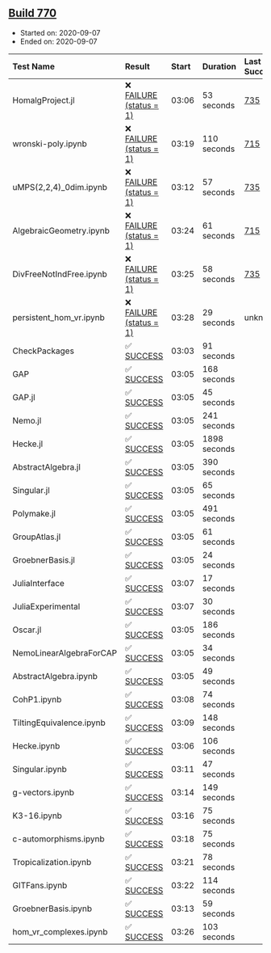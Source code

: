 ## [Build 770](https://oscarci.mathematik.uni-kl.de/job/oscar-stable/770/)

* Started on: 2020-09-07
* Ended on: 2020-09-07

| Test Name    | Result | Start | Duration | Last Success | First Failure |
|:-------------|:-------|:------|:---------|:-------------|:--------------|
| HomalgProject.jl | ❌ [FAILURE (status = 1)](https://oscarci.mathematik.uni-kl.de/job/oscar-stable/770/artifact/logs/build-770/HomalgProject.jl.log) | 03:06 | 53 seconds | [735](https://oscarci.mathematik.uni-kl.de/job/oscar-stable/735/) | [736](https://oscarci.mathematik.uni-kl.de/job/oscar-stable/736/) |
| wronski-poly.ipynb | ❌ [FAILURE (status = 1)](https://oscarci.mathematik.uni-kl.de/job/oscar-stable/770/artifact/logs/build-770/wronski-poly.ipynb.log) | 03:19 | 110 seconds | [715](https://oscarci.mathematik.uni-kl.de/job/oscar-stable/715/) | [716](https://oscarci.mathematik.uni-kl.de/job/oscar-stable/716/) |
| uMPS(2,2,4)_0dim.ipynb | ❌ [FAILURE (status = 1)](https://oscarci.mathematik.uni-kl.de/job/oscar-stable/770/artifact/logs/build-770/uMPS-2-2-4-_0dim.ipynb.log) | 03:12 | 57 seconds | [735](https://oscarci.mathematik.uni-kl.de/job/oscar-stable/735/) | [736](https://oscarci.mathematik.uni-kl.de/job/oscar-stable/736/) |
| AlgebraicGeometry.ipynb | ❌ [FAILURE (status = 1)](https://oscarci.mathematik.uni-kl.de/job/oscar-stable/770/artifact/logs/build-770/AlgebraicGeometry.ipynb.log) | 03:24 | 61 seconds | [715](https://oscarci.mathematik.uni-kl.de/job/oscar-stable/715/) | [716](https://oscarci.mathematik.uni-kl.de/job/oscar-stable/716/) |
| DivFreeNotIndFree.ipynb | ❌ [FAILURE (status = 1)](https://oscarci.mathematik.uni-kl.de/job/oscar-stable/770/artifact/logs/build-770/DivFreeNotIndFree.ipynb.log) | 03:25 | 58 seconds | [735](https://oscarci.mathematik.uni-kl.de/job/oscar-stable/735/) | [736](https://oscarci.mathematik.uni-kl.de/job/oscar-stable/736/) |
| persistent_hom_vr.ipynb | ❌ [FAILURE (status = 1)](https://oscarci.mathematik.uni-kl.de/job/oscar-stable/770/artifact/logs/build-770/persistent_hom_vr.ipynb.log) | 03:28 | 29 seconds | unknown | unknown |
| CheckPackages | ✅ [SUCCESS](https://oscarci.mathematik.uni-kl.de/job/oscar-stable/770/artifact/logs/build-770/CheckPackages.log) | 03:03 | 91 seconds |  |  |
| GAP | ✅ [SUCCESS](https://oscarci.mathematik.uni-kl.de/job/oscar-stable/770/artifact/logs/build-770/GAP.log) | 03:05 | 168 seconds |  |  |
| GAP.jl | ✅ [SUCCESS](https://oscarci.mathematik.uni-kl.de/job/oscar-stable/770/artifact/logs/build-770/GAP.jl.log) | 03:05 | 45 seconds |  |  |
| Nemo.jl | ✅ [SUCCESS](https://oscarci.mathematik.uni-kl.de/job/oscar-stable/770/artifact/logs/build-770/Nemo.jl.log) | 03:05 | 241 seconds |  |  |
| Hecke.jl | ✅ [SUCCESS](https://oscarci.mathematik.uni-kl.de/job/oscar-stable/770/artifact/logs/build-770/Hecke.jl.log) | 03:05 | 1898 seconds |  |  |
| AbstractAlgebra.jl | ✅ [SUCCESS](https://oscarci.mathematik.uni-kl.de/job/oscar-stable/770/artifact/logs/build-770/AbstractAlgebra.jl.log) | 03:05 | 390 seconds |  |  |
| Singular.jl | ✅ [SUCCESS](https://oscarci.mathematik.uni-kl.de/job/oscar-stable/770/artifact/logs/build-770/Singular.jl.log) | 03:05 | 65 seconds |  |  |
| Polymake.jl | ✅ [SUCCESS](https://oscarci.mathematik.uni-kl.de/job/oscar-stable/770/artifact/logs/build-770/Polymake.jl.log) | 03:05 | 491 seconds |  |  |
| GroupAtlas.jl | ✅ [SUCCESS](https://oscarci.mathematik.uni-kl.de/job/oscar-stable/770/artifact/logs/build-770/GroupAtlas.jl.log) | 03:05 | 61 seconds |  |  |
| GroebnerBasis.jl | ✅ [SUCCESS](https://oscarci.mathematik.uni-kl.de/job/oscar-stable/770/artifact/logs/build-770/GroebnerBasis.jl.log) | 03:05 | 24 seconds |  |  |
| JuliaInterface | ✅ [SUCCESS](https://oscarci.mathematik.uni-kl.de/job/oscar-stable/770/artifact/logs/build-770/JuliaInterface.log) | 03:07 | 17 seconds |  |  |
| JuliaExperimental | ✅ [SUCCESS](https://oscarci.mathematik.uni-kl.de/job/oscar-stable/770/artifact/logs/build-770/JuliaExperimental.log) | 03:07 | 30 seconds |  |  |
| Oscar.jl | ✅ [SUCCESS](https://oscarci.mathematik.uni-kl.de/job/oscar-stable/770/artifact/logs/build-770/Oscar.jl.log) | 03:05 | 186 seconds |  |  |
| NemoLinearAlgebraForCAP | ✅ [SUCCESS](https://oscarci.mathematik.uni-kl.de/job/oscar-stable/770/artifact/logs/build-770/NemoLinearAlgebraForCAP.log) | 03:05 | 34 seconds |  |  |
| AbstractAlgebra.ipynb | ✅ [SUCCESS](https://oscarci.mathematik.uni-kl.de/job/oscar-stable/770/artifact/logs/build-770/AbstractAlgebra.ipynb.log) | 03:05 | 49 seconds |  |  |
| CohP1.ipynb | ✅ [SUCCESS](https://oscarci.mathematik.uni-kl.de/job/oscar-stable/770/artifact/logs/build-770/CohP1.ipynb.log) | 03:08 | 74 seconds |  |  |
| TiltingEquivalence.ipynb | ✅ [SUCCESS](https://oscarci.mathematik.uni-kl.de/job/oscar-stable/770/artifact/logs/build-770/TiltingEquivalence.ipynb.log) | 03:09 | 148 seconds |  |  |
| Hecke.ipynb | ✅ [SUCCESS](https://oscarci.mathematik.uni-kl.de/job/oscar-stable/770/artifact/logs/build-770/Hecke.ipynb.log) | 03:06 | 106 seconds |  |  |
| Singular.ipynb | ✅ [SUCCESS](https://oscarci.mathematik.uni-kl.de/job/oscar-stable/770/artifact/logs/build-770/Singular.ipynb.log) | 03:11 | 47 seconds |  |  |
| g-vectors.ipynb | ✅ [SUCCESS](https://oscarci.mathematik.uni-kl.de/job/oscar-stable/770/artifact/logs/build-770/g-vectors.ipynb.log) | 03:14 | 149 seconds |  |  |
| K3-16.ipynb | ✅ [SUCCESS](https://oscarci.mathematik.uni-kl.de/job/oscar-stable/770/artifact/logs/build-770/K3-16.ipynb.log) | 03:16 | 75 seconds |  |  |
| c-automorphisms.ipynb | ✅ [SUCCESS](https://oscarci.mathematik.uni-kl.de/job/oscar-stable/770/artifact/logs/build-770/c-automorphisms.ipynb.log) | 03:18 | 75 seconds |  |  |
| Tropicalization.ipynb | ✅ [SUCCESS](https://oscarci.mathematik.uni-kl.de/job/oscar-stable/770/artifact/logs/build-770/Tropicalization.ipynb.log) | 03:21 | 78 seconds |  |  |
| GITFans.ipynb | ✅ [SUCCESS](https://oscarci.mathematik.uni-kl.de/job/oscar-stable/770/artifact/logs/build-770/GITFans.ipynb.log) | 03:22 | 114 seconds |  |  |
| GroebnerBasis.ipynb | ✅ [SUCCESS](https://oscarci.mathematik.uni-kl.de/job/oscar-stable/770/artifact/logs/build-770/GroebnerBasis.ipynb.log) | 03:13 | 59 seconds |  |  |
| hom_vr_complexes.ipynb | ✅ [SUCCESS](https://oscarci.mathematik.uni-kl.de/job/oscar-stable/770/artifact/logs/build-770/hom_vr_complexes.ipynb.log) | 03:26 | 103 seconds |  |  |
